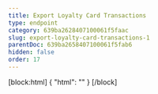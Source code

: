 ```yaml
---
title: Export Loyalty Card Transactions
type: endpoint
category: 639ba2628407100061f5faac
slug: export-loyalty-card-transactions-1
parentDoc: 639ba2658407100061f5fab6
hidden: false
order: 17
---
```

[block:html]
{
  "html": "<style>\n.LanguagePicker-divider { \n  display: none; }\n</style>"
}
[/block]